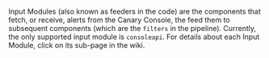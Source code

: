 Input Modules (also known as feeders in the code) are the components that fetch, or receive, alerts from the Canary Console, the feed them to subsequent components (which are the `filters` in the pipeline).
Currently, the only supported input module is `consoleapi`.
For details about each Input Module, click on its sub-page in the wiki.
